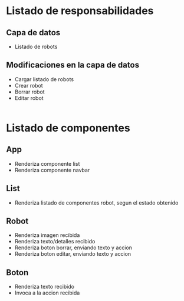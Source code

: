 # Listado de responsabilidades

## Capa de datos

- Listado de robots

## Modificaciones en la capa de datos

- Cargar listado de robots
- Crear robot
- Borrar robot
- Editar robot
  </br></br>

# Listado de componentes

## App

- Renderiza componente list
- Renderiza componente navbar

## List

- Renderiza listado de componentes robot, segun el estado obtenido

## Robot

- Renderiza imagen recibida
- Renderiza texto/detalles recibido
- Renderiza boton borrar, enviando texto y accion
- Renderiza boton editar, enviando texto y accion

## Boton

- Renderiza texto recibido
- Invoca a la accion recibida
